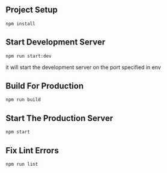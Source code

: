 ## Project Setup

```
npm install
```
## Start Development Server

```
npm run start:dev
```
it will start the development server on the port specified in env

## Build For Production

```
npm run build
``` 

## Start The Production Server

```
npm start
```


## Fix Lint Errors

``` 
npm run lint
```
